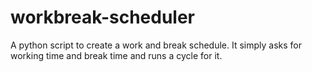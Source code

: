 # workbreak-scheduler
A python script to create a work and break schedule. It simply asks for working time and break time and runs a cycle for it.
